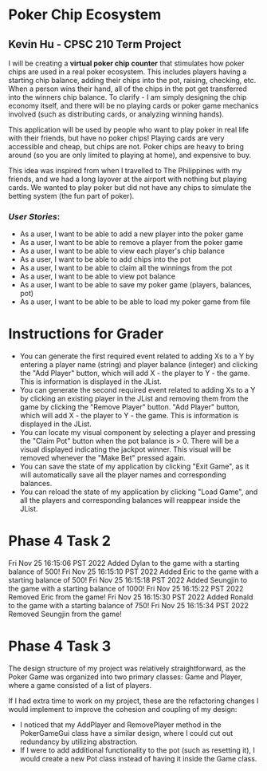 # Poker Chip Ecosystem

## Kevin Hu - CPSC 210 Term Project

I will be creating a **virtual poker chip counter** that
stimulates how poker chips are used in a real poker ecosystem.
This includes players having a starting chip balance,
adding their chips into the pot, raising, checking, etc.
When a person wins their hand, all of the chips in the pot get
transferred into the winners chip balance. To clarify - I am
simply designing the chip economy itself, and there will be no
playing cards or poker game mechanics involved (such as
distributing cards, or analyzing winning hands).

This application will be used by people who want to play poker
in real life with their friends, but have no poker chips!
Playing cards are very accessible and cheap, but chips are not.
Poker chips are heavy to bring around (so you are only limited
to playing at home), and expensive to buy.

This idea was inspired from when I travelled to The Philippines
with my friends, and we had a long layover at the airport with
nothing but playing cards. We wanted to play poker but did not
have any chips to simulate the betting system (the fun part of poker).

### *User Stories*:

- As a user, I want to be able to add a new player into the poker game
- As a user, I want to be able to remove a player from the poker game
- As a user, I want to be able to view each player's chip balance
- As a user, I want to be able to add chips into the pot
- As a user, I want to be able to claim all the winnings from the pot
- As a user, I want to be able to view pot balance
- As a user, I want to be able to save my poker game (players, balances, pot)
- As a user, I want to be able to be able to load my poker game from file

# Instructions for Grader

- You can generate the first required event related to adding Xs to a Y by
  entering a player name (string) and player balance (integer) and clicking the
  "Add Player" button, which will add X - the player to Y - the game. This is
  information is displayed in the JList.
- You can generate the second required event related to adding Xs to a Y by
  clicking an existing player in the JList and removing them from the game by
  clicking the "Remove Player" button.
  "Add Player" button, which will add X - the player to Y - the game. This is
  information is displayed in the JList.
- You can locate my visual component by selecting a player and pressing the
  "Claim Pot" button when the pot balance is > 0. There will be a visual displayed
  indicating the jackpot winner. This visual will be removed whenever the "Make Bet"
  pressed again.
- You can save the state of my application by clicking "Exit Game", as it will
  automatically save all the player names and corresponding balances.
- You can reload the state of my application by clicking "Load Game", and all the
  players and corresponding balances will reappear inside the JList.

# Phase 4 Task 2

Fri Nov 25 16:15:06 PST 2022
Added Dylan to the game with a starting balance of 500!
Fri Nov 25 16:15:10 PST 2022
Added Eric to the game with a starting balance of 500!
Fri Nov 25 16:15:18 PST 2022
Added Seungjin to the game with a starting balance of 1000!
Fri Nov 25 16:15:22 PST 2022
Removed Eric from the game!
Fri Nov 25 16:15:30 PST 2022
Added Ronald to the game with a starting balance of 750!
Fri Nov 25 16:15:34 PST 2022
Removed Seungjin from the game!

# Phase 4 Task 3

The design structure of my project was relatively straightforward, as the Poker Game
was organized into two primary classes: Game and Player, where a game consisted of
a list of players.

If I had extra time to work on my project, these are the refactoring changes I would
implement to improve the cohesion and coupling of my design:

- I noticed that my AddPlayer and RemovePlayer method in the PokerGameGui class
  have a similar design, where I could cut out redundancy by utilizing abstraction.
- If I were to add additional functionality to the pot (such as resetting it), I would
  create a new Pot class instead of having it inside the Game class. 

